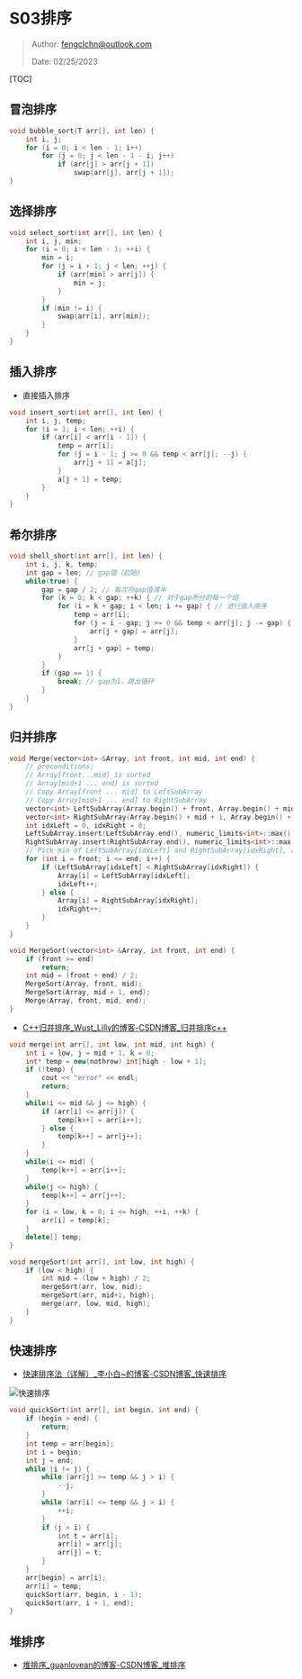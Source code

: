 # S03排序

> Author: fengclchn@outlook.com
>
> Date: 02/25/2023

[TOC]

## 冒泡排序

```c++
void bubble_sort(T arr[], int len) {
    int i, j;
    for (i = 0; i < len - 1; i++)
        for (j = 0; j < len - 1 - i; j++)
            if (arr[j] > arr[j + 1])
                swap(arr[j], arr[j + 1]);
}
```

## 选择排序

```c++
void select_sort(int arr[], int len) {
  	int i, j, min;
    for (i = 0; i < len - 1; ++i) {
        min = i;
        for (j = i + 1; j < len; ++j) {
            if (arr[min] > arr[j]) {
                min = j;
            }
        }
        if (min != i) {
            swap(arr[i], arr[min]);
        }
    }
}
```

## 插入排序

* 直接插入排序

```c++
void insert_sort(int arr[], int len) {
    int i, j, temp;
    for (i = 1; i < len; ++i) {
        if (arr[i] < arr[i - 1]) {
            temp = arr[i];
            for (j = i - 1; j >= 0 && temp < arr[j]; --j) {
                arr[j + 1] = a[j];
            }
            a[j + 1] = temp;
        }
    }
}
```

## 希尔排序

```c++
void shell_short(int arr[], int len) {
    int i, j, k, temp;
    int gap = len; // gap值（初始）
    while(true) {
        gap = gap / 2; // 每次将gap值减半
        for (k = 0; k < gap; ++k) { // 对于gap所分的每一个组
            for (i = k + gap; i < len; i += gap) { // 进行插入排序
                temp = arr[i];
                for (j = i - gap; j >= 0 && temp < arr[j]; j -= gap) {
                    arr[j + gap] = arr[j];
                }
                arr[j + gap] = temp;
            }
        }
        if (gap == 1) {
            break; // gap为1，跳出循环
        }
    }
}
```

## 归并排序

```c++
void Merge(vector<int> &Array, int front, int mid, int end) {
    // preconditions:
    // Array[front...mid] is sorted
    // Array[mid+1 ... end] is sorted
    // Copy Array[front ... mid] to LeftSubArray
    // Copy Array[mid+1 ... end] to RightSubArray
    vector<int> LeftSubArray(Array.begin() + front, Array.begin() + mid + 1);
    vector<int> RightSubArray(Array.begin() + mid + 1, Array.begin() + end + 1);
    int idxLeft = 0, idxRight = 0;
    LeftSubArray.insert(LeftSubArray.end(), numeric_limits<int>::max());
    RightSubArray.insert(RightSubArray.end(), numeric_limits<int>::max());
    // Pick min of LeftSubArray[idxLeft] and RightSubArray[idxRight], and put into Array[i]
    for (int i = front; i <= end; i++) {
        if (LeftSubArray[idxLeft] < RightSubArray[idxRight]) {
            Array[i] = LeftSubArray[idxLeft];
            idxLeft++;
        } else {
            Array[i] = RightSubArray[idxRight];
            idxRight++;
        }
    }
}

void MergeSort(vector<int> &Array, int front, int end) {
    if (front >= end)
        return;
    int mid = (front + end) / 2;
    MergeSort(Array, front, mid);
    MergeSort(Array, mid + 1, end);
    Merge(Array, front, mid, end);
}
```

* [C++归并排序_Wust_Lilly的博客-CSDN博客_归并排序c++](https://blog.csdn.net/aabbcc132/article/details/88540291)

```c++
void merge(int arr[], int low, int mid, int high) {
    int i = low, j = mid + 1, k = 0;
    int* temp = new(nothrow) int[high - low + 1];
    if (!temp) {
        cout << "error" << endl;
        return;
    }
    while(i <= mid && j <= high) {
        if (arr[i] <= arr[j]) {
            temp[k++] = arr[i++];
        } else {
            temp[k++] = arr[j++];
        }
    }
    while(i <= mid) {
        temp[k++] = arr[i++];
    }
    while(j <= high) {
        temp[k++] = arr[j++];
    }
    for (i = low, k = 0; i <= high; ++i, ++k) {
        arr[i] = temp[k];
    }
    delete[] temp;
}

void mergeSort(int arr[], int low, int high) {
    if (low < high) {
        int mid = (low + high) / 2;
        mergeSort(arr, low, mid);
        mergeSort(arr, mid+1, high);
        merge(arr, low, mid, high);
    }
}
```

## 快速排序

* [快速排序法（详解）_李小白~的博客-CSDN博客_快速排序](https://blog.csdn.net/qq_40941722/article/details/94396010)

![快速排序](https://histone-obs.obs.cn-southwest-2.myhuaweicloud.com/noteImg/watermark,type_ZmFuZ3poZW5naGVpdGk,shadow_10,text_aHR0cHM6Ly9ibG9nLmNzZG4ubmV0L3FxXzQwOTQxNzIy,size_16,color_FFFFFF,t_70.jpeg)

```c++
void quickSort(int arr[], int begin, int end) {
    if (begin > end) {
        return;
    }
    int temp = arr[begin];
    int i = begin;
    int j = end;
    while (i != j) {
        while (arr[j] >= temp && j > i) {
            --j;
        }
        while (arr[i] <= temp && j > i) {
            ++i;
        }
        if (j > i) {
            int t = arr[i];
            arr[i] = arr[j];
            arr[j] = t;
        }
    }
    arr[begin] = arr[i];
    arr[i] = temp;
    quickSort(arr, begin, i - 1);
    quickSort(arr, i + 1, end);
}
```

## 堆排序

* [堆排序_guanlovean的博客-CSDN博客_堆排序](https://blog.csdn.net/qq_28063811/article/details/93034625)
